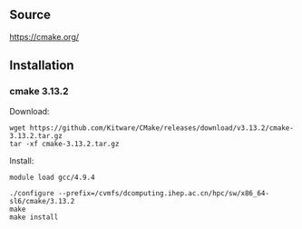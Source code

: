 ## Source

<https://cmake.org/>


## Installation

### cmake 3.13.2

Download:

```
wget https://github.com/Kitware/CMake/releases/download/v3.13.2/cmake-3.13.2.tar.gz
tar -xf cmake-3.13.2.tar.gz
```

Install:

```
module load gcc/4.9.4

./configure --prefix=/cvmfs/dcomputing.ihep.ac.cn/hpc/sw/x86_64-sl6/cmake/3.13.2
make
make install
```

